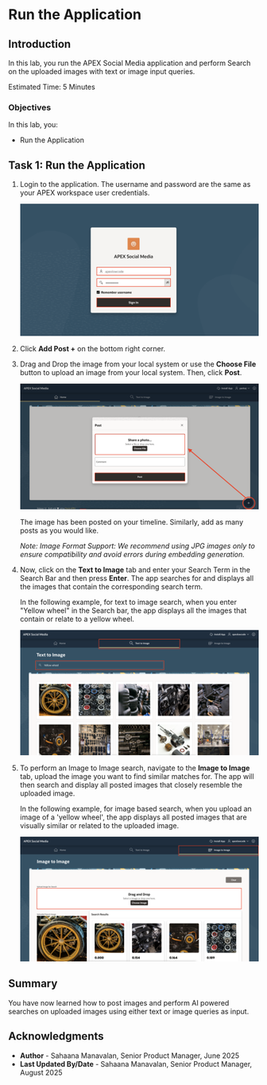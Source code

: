 # Run the Application

## Introduction

In this lab, you run the APEX Social Media application and perform Search on the uploaded images with text or image input queries.

Estimated Time: 5 Minutes

### Objectives

In this lab, you:

- Run the Application

## Task 1: Run the Application

1. Login to the application. The username and password are the same as your APEX workspace user credentials.

    ![Click Timeline](images/social-media-login.png " ")

2. Click **Add Post +** on the bottom right corner.

3. Drag and Drop the image from your local system or use the **Choose File** button to upload an image from your local system. Then, click **Post**.

    ![Click Timeline](images/add-post.png " ")

    The image has been posted on your timeline. Similarly, add as many posts as you would like.

    *Note: Image Format Support: We recommend using JPG images only to ensure compatibility and avoid errors during embedding generation.*

4. Now, click on the **Text to Image** tab and enter your Search Term in the Search Bar and then press **Enter**. The app searches for and displays all the images that contain the corresponding search term.

    In the following example, for text to image search, when you enter "Yellow wheel" in the Search bar, the app displays all the images that contain or relate to a yellow wheel.

    ![Text to Image Search](images/img-class.png " ")

5. To perform an Image to Image search, navigate to the  **Image to Image** tab, upload the image you want to find similar matches for. The app will then search and display all posted images that closely resemble the uploaded image.

    In the following example, for image based search, when you upload an image of a 'yellow wheel', the app displays all posted images that are visually similar or related to the uploaded image.

    ![Image to Image Search](images/image-detect.png " ")

## Summary

You have now learned how to post images and perform AI powered searches on uploaded images using either text or image queries as input.

## Acknowledgments

- **Author** - Sahaana Manavalan, Senior Product Manager, June 2025
- **Last Updated By/Date** - Sahaana Manavalan, Senior Product Manager, August 2025
